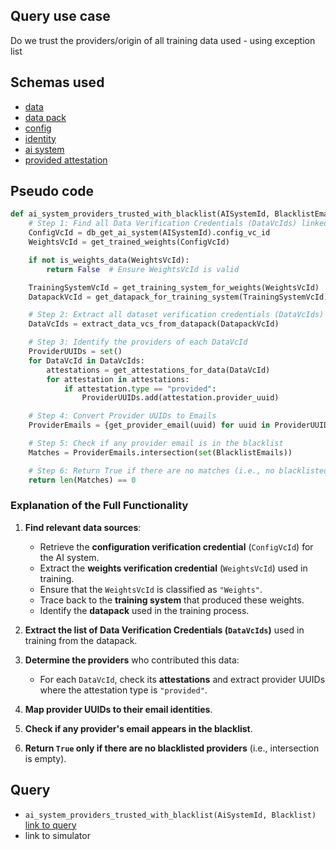 ## Query use case

Do we trust the providers/origin of all training data used - using exception list


## Schemas used

* [data](https://github.com/nqminds/Trusted-AI-BOM/blob/training-data-provenance/packages/schemas/src/taibom-schemas/10-data.v1.0.0.schema.yaml)
* [data pack](https://github.com/nqminds/Trusted-AI-BOM/blob/training-data-provenance/packages/schemas/src/taibom-schemas/20-data-pack.v1.0.0.schema.yaml)
* [config](https://github.com/nqminds/Trusted-AI-BOM/blob/training-data-provenance/packages/schemas/src/taibom-schemas/25-config.v1.0.0.schema.yaml) 
* [identity](https://github.com/nqminds/Trusted-AI-BOM/blob/training-data-provenance/packages/schemas/src/taibom-schemas/5-identity.v1.0.0.schema.yaml)
* [ai system](https://github.com/nqminds/Trusted-AI-BOM/blob/training-data-provenance/packages/schemas/src/taibom-schemas/50-ai-system.v1.0.0.schema.yaml)
* [provided attestation](https://github.com/nqminds/Trusted-AI-BOM/blob/training-data-provenance/packages/schemas/src/taibom-schemas/64-provided_attestation.v1.0.0.schema.yaml)


## Pseudo code 

```python
def ai_system_providers_trusted_with_blacklist(AISystemId, BlacklistEmails):
    # Step 1: Find all Data Verification Credentials (DataVcIds) linked to the AI System
    ConfigVcId = db_get_ai_system(AISystemId).config_vc_id
    WeightsVcId = get_trained_weights(ConfigVcId)

    if not is_weights_data(WeightsVcId):
        return False  # Ensure WeightsVcId is valid

    TrainingSystemVcId = get_training_system_for_weights(WeightsVcId)
    DatapackVcId = get_datapack_for_training_system(TrainingSystemVcId)

    # Step 2: Extract all dataset verification credentials (DataVcIds) from the datapack
    DataVcIds = extract_data_vcs_from_datapack(DatapackVcId)

    # Step 3: Identify the providers of each DataVcId
    ProviderUUIDs = set()
    for DataVcId in DataVcIds:
        attestations = get_attestations_for_data(DataVcId)
        for attestation in attestations:
            if attestation.type == "provided":
                ProviderUUIDs.add(attestation.provider_uuid)

    # Step 4: Convert Provider UUIDs to Emails
    ProviderEmails = {get_provider_email(uuid) for uuid in ProviderUUIDs}

    # Step 5: Check if any provider email is in the blacklist
    Matches = ProviderEmails.intersection(set(BlacklistEmails))

    # Step 6: Return True if there are no matches (i.e., no blacklisted providers)
    return len(Matches) == 0
```

### **Explanation of the Full Functionality**
1. **Find relevant data sources**:  
   - Retrieve the **configuration verification credential** (`ConfigVcId`) for the AI system.  
   - Extract the **weights verification credential** (`WeightsVcId`) used in training.  
   - Ensure that the `WeightsVcId` is classified as `"Weights"`.  
   - Trace back to the **training system** that produced these weights.  
   - Identify the **datapack** used in the training process.  

2. **Extract the list of Data Verification Credentials (`DataVcIds`)** used in training from the datapack.  

3. **Determine the providers** who contributed this data:  
   - For each `DataVcId`, check its **attestations** and extract provider UUIDs where the attestation type is `"provided"`.  

4. **Map provider UUIDs to their email identities**.  

5. **Check if any provider's email appears in the blacklist**.  

6. **Return `True` only if there are no blacklisted providers** (i.e., intersection is empty).  


## Query

- `ai_system_providers_trusted_with_blacklist(AiSystemId, Blacklist)` [link to query](https://github.com/nqminds/Trusted-AI-BOM/blob/training-data-provenance/packages/claim_cascade_batteries/taibom-battery/scenarios.json#L201-L204)
- link to simulator 
